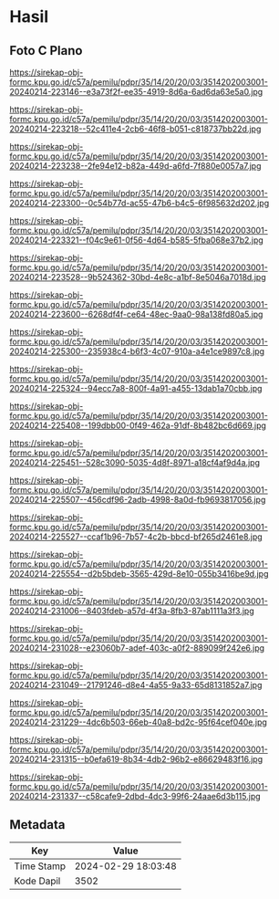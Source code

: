 # Hasil

## Foto C Plano

https://sirekap-obj-formc.kpu.go.id/c57a/pemilu/pdpr/35/14/20/20/03/3514202003001-20240214-223146--e3a73f2f-ee35-4919-8d6a-6ad6da63e5a0.jpg

https://sirekap-obj-formc.kpu.go.id/c57a/pemilu/pdpr/35/14/20/20/03/3514202003001-20240214-223218--52c411e4-2cb6-46f8-b051-c818737bb22d.jpg

https://sirekap-obj-formc.kpu.go.id/c57a/pemilu/pdpr/35/14/20/20/03/3514202003001-20240214-223238--2fe94e12-b82a-449d-a6fd-7f880e0057a7.jpg

https://sirekap-obj-formc.kpu.go.id/c57a/pemilu/pdpr/35/14/20/20/03/3514202003001-20240214-223300--0c54b77d-ac55-47b6-b4c5-6f985632d202.jpg

https://sirekap-obj-formc.kpu.go.id/c57a/pemilu/pdpr/35/14/20/20/03/3514202003001-20240214-223321--f04c9e61-0f56-4d64-b585-5fba068e37b2.jpg

https://sirekap-obj-formc.kpu.go.id/c57a/pemilu/pdpr/35/14/20/20/03/3514202003001-20240214-223528--9b524362-30bd-4e8c-a1bf-8e5046a7018d.jpg

https://sirekap-obj-formc.kpu.go.id/c57a/pemilu/pdpr/35/14/20/20/03/3514202003001-20240214-223600--6268df4f-ce64-48ec-9aa0-98a138fd80a5.jpg

https://sirekap-obj-formc.kpu.go.id/c57a/pemilu/pdpr/35/14/20/20/03/3514202003001-20240214-225300--235938c4-b6f3-4c07-910a-a4e1ce9897c8.jpg

https://sirekap-obj-formc.kpu.go.id/c57a/pemilu/pdpr/35/14/20/20/03/3514202003001-20240214-225324--94ecc7a8-800f-4a91-a455-13dab1a70cbb.jpg

https://sirekap-obj-formc.kpu.go.id/c57a/pemilu/pdpr/35/14/20/20/03/3514202003001-20240214-225408--199dbb00-0f49-462a-91df-8b482bc6d669.jpg

https://sirekap-obj-formc.kpu.go.id/c57a/pemilu/pdpr/35/14/20/20/03/3514202003001-20240214-225451--528c3090-5035-4d8f-8971-a18cf4af9d4a.jpg

https://sirekap-obj-formc.kpu.go.id/c57a/pemilu/pdpr/35/14/20/20/03/3514202003001-20240214-225507--456cdf96-2adb-4998-8a0d-fb9693817056.jpg

https://sirekap-obj-formc.kpu.go.id/c57a/pemilu/pdpr/35/14/20/20/03/3514202003001-20240214-225527--ccaf1b96-7b57-4c2b-bbcd-bf265d2461e8.jpg

https://sirekap-obj-formc.kpu.go.id/c57a/pemilu/pdpr/35/14/20/20/03/3514202003001-20240214-225554--d2b5bdeb-3565-429d-8e10-055b3416be9d.jpg

https://sirekap-obj-formc.kpu.go.id/c57a/pemilu/pdpr/35/14/20/20/03/3514202003001-20240214-231006--8403fdeb-a57d-4f3a-8fb3-87ab1111a3f3.jpg

https://sirekap-obj-formc.kpu.go.id/c57a/pemilu/pdpr/35/14/20/20/03/3514202003001-20240214-231028--e23060b7-adef-403c-a0f2-889099f242e6.jpg

https://sirekap-obj-formc.kpu.go.id/c57a/pemilu/pdpr/35/14/20/20/03/3514202003001-20240214-231049--21791246-d8e4-4a55-9a33-65d8131852a7.jpg

https://sirekap-obj-formc.kpu.go.id/c57a/pemilu/pdpr/35/14/20/20/03/3514202003001-20240214-231229--4dc6b503-66eb-40a8-bd2c-95f64cef040e.jpg

https://sirekap-obj-formc.kpu.go.id/c57a/pemilu/pdpr/35/14/20/20/03/3514202003001-20240214-231315--b0efa619-8b34-4db2-96b2-e86629483f16.jpg

https://sirekap-obj-formc.kpu.go.id/c57a/pemilu/pdpr/35/14/20/20/03/3514202003001-20240214-231337--c58cafe9-2dbd-4dc3-99f6-24aae6d3b115.jpg


## Metadata

| Key        | Value               |
| ---------- | ------------------- |
| Time Stamp | 2024-02-29 18:03:48 |
| Kode Dapil | 3502                |




